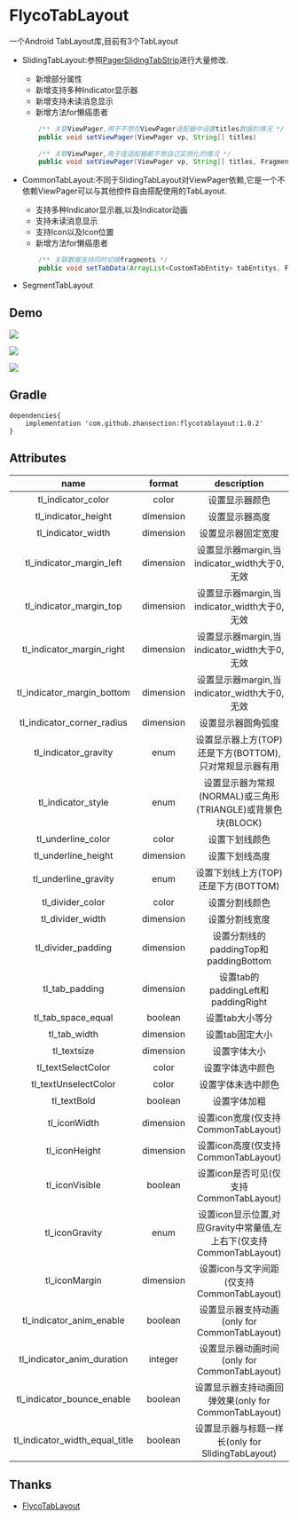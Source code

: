 # FlycoTabLayout

一个Android TabLayout库,目前有3个TabLayout

* SlidingTabLayout:参照[PagerSlidingTabStrip](https://github.com/jpardogo/PagerSlidingTabStrip)进行大量修改.
    * 新增部分属性
    * 新增支持多种Indicator显示器
    * 新增支持未读消息显示
    * 新增方法for懒癌患者
    
    ```java
        /** 关联ViewPager,用于不想在ViewPager适配器中设置titles数据的情况 */
        public void setViewPager(ViewPager vp, String[] titles)
        
        /** 关联ViewPager,用于连适配器都不想自己实例化的情况 */
        public void setViewPager(ViewPager vp, String[] titles, FragmentActivity fa, ArrayList<Fragment> fragments) 
    ```

* CommonTabLayout:不同于SlidingTabLayout对ViewPager依赖,它是一个不依赖ViewPager可以与其他控件自由搭配使用的TabLayout.
    * 支持多种Indicator显示器,以及Indicator动画
    * 支持未读消息显示
    * 支持Icon以及Icon位置
    * 新增方法for懒癌患者
    
    ```java
        /** 关联数据支持同时切换fragments */
        public void setTabData(ArrayList<CustomTabEntity> tabEntitys, FragmentManager fm, int containerViewId, ArrayList<Fragment> fragments)
    ```

* SegmentTabLayout

## Demo
![](https://github.com/zhansection/flycotablayout/blob/master/preview_1.gif)

![](https://github.com/zhansection/flycotablayout/blob/master/preview_2.gif)

![](https://github.com/zhansection/flycotablayout/blob/master/preview_3.gif)


## Gradle

```
dependencies{
    implementation 'com.github.zhansection:flycotablayout:1.0.2'
}          
```

## Attributes

|              name              |  format   |                         description                          |
| :----------------------------: | :-------: | :----------------------------------------------------------: |
|       tl_indicator_color       |   color   |                        设置显示器颜色                        |
|      tl_indicator_height       | dimension |                        设置显示器高度                        |
|       tl_indicator_width       | dimension |                      设置显示器固定宽度                      |
|    tl_indicator_margin_left    | dimension |         设置显示器margin,当indicator_width大于0,无效         |
|    tl_indicator_margin_top     | dimension |         设置显示器margin,当indicator_width大于0,无效         |
|   tl_indicator_margin_right    | dimension |         设置显示器margin,当indicator_width大于0,无效         |
|   tl_indicator_margin_bottom   | dimension |         设置显示器margin,当indicator_width大于0,无效         |
|   tl_indicator_corner_radius   | dimension |                      设置显示器圆角弧度                      |
|      tl_indicator_gravity      |   enum    |    设置显示器上方(TOP)还是下方(BOTTOM),只对常规显示器有用    |
|       tl_indicator_style       |   enum    | 设置显示器为常规(NORMAL)或三角形(TRIANGLE)或背景色块(BLOCK)  |
|       tl_underline_color       |   color   |                        设置下划线颜色                        |
|      tl_underline_height       | dimension |                        设置下划线高度                        |
|      tl_underline_gravity      |   enum    |             设置下划线上方(TOP)还是下方(BOTTOM)              |
|        tl_divider_color        |   color   |                        设置分割线颜色                        |
|        tl_divider_width        | dimension |                        设置分割线宽度                        |
|       tl_divider_padding       | dimension |            设置分割线的paddingTop和paddingBottom             |
|         tl_tab_padding         | dimension |              设置tab的paddingLeft和paddingRight              |
|       tl_tab_space_equal       |  boolean  |                       设置tab大小等分                        |
|          tl_tab_width          | dimension |                       设置tab固定大小                        |
|          tl_textsize           | dimension |                         设置字体大小                         |
|       tl_textSelectColor       |   color   |                       设置字体选中颜色                       |
|      tl_textUnselectColor      |   color   |                      设置字体未选中颜色                      |
|          tl_textBold           |  boolean  |                         设置字体加粗                         |
|          tl_iconWidth          | dimension |             设置icon宽度(仅支持CommonTabLayout)              |
|         tl_iconHeight          | dimension |             设置icon高度(仅支持CommonTabLayout)              |
|         tl_iconVisible         |  boolean  |           设置icon是否可见(仅支持CommonTabLayout)            |
|         tl_iconGravity         |   enum    | 设置icon显示位置,对应Gravity中常量值,左上右下(仅支持CommonTabLayout) |
|         tl_iconMargin          | dimension |          设置icon与文字间距(仅支持CommonTabLayout)           |
|    tl_indicator_anim_enable    |  boolean  |         设置显示器支持动画(only for CommonTabLayout)         |
|   tl_indicator_anim_duration   |  integer  |         设置显示器动画时间(only for CommonTabLayout)         |
|   tl_indicator_bounce_enable   |  boolean  |     设置显示器支持动画回弹效果(only for CommonTabLayout)     |
| tl_indicator_width_equal_title |  boolean  |      设置显示器与标题一样长(only for SlidingTabLayout)       |

## Thanks

*   [FlycoTabLayout](https://github.com/H07000223/FlycoTabLayout)